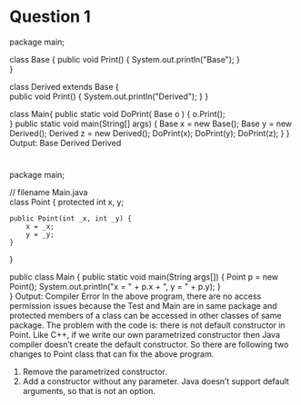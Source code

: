# Question 1


package main; 
  
class Base { 
    public void Print() { 
        System.out.println("Base"); 
    }          
} 
  
class Derived extends Base {     
    public void Print() { 
        System.out.println("Derived"); 
    } 
} 
  
class Main{ 
    public static void DoPrint( Base o ) { 
        o.Print();    
    } 
    public static void main(String[] args) { 
        Base x = new Base(); 
        Base y = new Derived(); 
        Derived z = new Derived(); 
        DoPrint(x); 
        DoPrint(y); 
        DoPrint(z); 
    } 
}
Output:
Base
Derived
Derived

# 
package main; 
  
// filename Main.java  
class Point { 
    protected int x, y; 
   
    public Point(int _x, int _y) { 
        x = _x; 
        y = _y; 
    } 
} 
  
public class Main { 
    public static void main(String args[]) { 
      Point p = new Point(); 
      System.out.println("x = " + p.x + ", y = " + p.y); 
    }     
} 
Output:
Compiler Error
In the above program, there are no access permission issues because the Test and Main are in same package and
protected members of a class can be accessed in other classes of same package. The problem with the code is:
there is not default constructor in Point. Like C++, if we write our own parametrized constructor then Java compiler
doesn’t create the default constructor. So there are following two changes to Point class that can fix the above program.
1) Remove the parametrized constructor.
2) Add a constructor without any parameter.
Java doesn’t support default arguments, so that is not an option.

